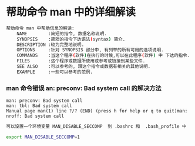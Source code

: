 # 帮助命令 man 中的详细解读

```bash
帮助命令 man 中帮助信息的解读:
    NAME        :简短的指令, 数据名称说明.
    SYNOPSIS    :简短的指令下达语法(syntax) 简介.
    DESCRIPTION :较为完整地说明.
    OPTIONS     :针对 SYNOPSIS 部分中, 有列举的所有可用的选项说明.
    COMMANDS    :当这个程序(软件)在执行的时候,可以在此程序(软件) 中 下达的指令.
    FILES       :这个程序或数据所使用或参考或链接到某些文件.
    SEE ALSO    :可以参考的, 跟这个指令或数据有相关的其他说明.
    EXAMPLE     :一些可以参考的范例.
```

### man 命令错误 an: preconv: Bad system call 的解决方法

```
man: preconv: Bad system call
man: tbl: Bad system call
Manual page man(1) line ?/? (END) (press h for help or q to quit)man: nroff: Bad system call
```

```bash
可以设置一个环境变量 MAN_DISABLE_SECCOMP  到 .bashrc 和  .bash_profile 中

export MAN_DISABLE_SECCOMP=1
```

